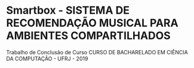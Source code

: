 # Smartbox - SISTEMA DE RECOMENDAÇÃO MUSICAL PARA AMBIENTES COMPARTILHADOS

Trabalho de Conclusão de Curso
CURSO DE BACHARELADO EM CIÊNCIA DA COMPUTAÇÃO - UFRJ - 2019
